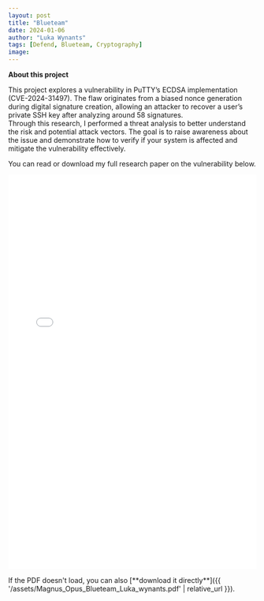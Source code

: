 ```yaml
---
layout: post
title: "Blueteam"
date: 2024-01-06
author: "Luka Wynants"
tags: [Defend, Blueteam, Cryptography]
image: 
---
```


**About this project**


This project explores a vulnerability in PuTTY’s ECDSA implementation (CVE-2024-31497). The flaw originates from a biased nonce generation during digital signature creation, allowing an attacker to recover a user’s private SSH key after analyzing around 58 signatures.  
Through this research, I performed a threat analysis to better understand the risk and potential attack vectors. The goal is to raise awareness about the issue and demonstrate how to verify if your system is affected and mitigate the vulnerability effectively.


You can read or download my full research paper on the vulnerability  below.

<iframe 
    src="{{ '/assets/Magnus_Opus_Blueteam_Luka_wynants.pdf' | relative_url }}" 
    width="100%" 
    height="800px" 
    style="border:none;">
</iframe>

<p>
  If the PDF doesn't load, you can also [**download it directly**]({{ '/assets/Magnus_Opus_Blueteam_Luka_wynants.pdf' | relative_url }}).
</p>